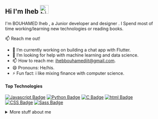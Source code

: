 ## Hi I'm Iheb <img src="https://user-images.githubusercontent.com/1303154/88677602-1635ba80-d120-11ea-84d8-d263ba5fc3c0.gif" width="28px" alt="hi">

I'm BOUHAMED Iheb , a Junior developer and designer . I Spend most of time working/learning new technologies or reading books.

:mailbox: Reach me out!




- 🔭 I’m currently working on building a chat app with Flutter.
- 🤔 I’m looking for help with machine learning and data science.
- 📫 How to reach me: ihebbouhamediit@gmail.com.
- 😄 Pronouns: He/his.
- ⚡ Fun fact: i like mixing finance with computer science.

#### Top Technologies



 [![Javascript Badge](https://img.shields.io/badge/JavaScript-F7DF1E?style=for-the-badge&logo=javascript&logoColor=black)](#) [![Python Badge](https://img.shields.io/badge/Python-3776AB?style=for-the-badge&logo=python&logoColor=white)](#) [![C Badge](https://img.shields.io/badge/C-00599C?style=for-the-badge&logo=c&logoColor=white)](#) [![html Badge]( 	https://img.shields.io/badge/HTML5-E34F26?style=for-the-badge&logo=html5&logoColor=white)](#) [![CSS Badge]( 	https://img.shields.io/badge/CSS3-1572B6?style=for-the-badge&logo=css3&logoColor=white)](#) [![Sass Badge]( 	https://img.shields.io/badge/Sass-CC6699?style=for-the-badge&logo=sass&logoColor=white)](#) 






<details>
<summary>
  More stuff about me
</summary>

<br >

I'm in my final year before graduation. I'm really looking forward to explore the real developer life inside a team.





</details>
